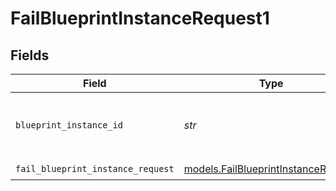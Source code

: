 # FailBlueprintInstanceRequest1


## Fields

| Field                                                                            | Type                                                                             | Required                                                                         | Description                                                                      |
| -------------------------------------------------------------------------------- | -------------------------------------------------------------------------------- | -------------------------------------------------------------------------------- | -------------------------------------------------------------------------------- |
| `blueprint_instance_id`                                                          | *str*                                                                            | :heavy_check_mark:                                                               | Unique identifier for the workflow instance                                      |
| `fail_blueprint_instance_request`                                                | [models.FailBlueprintInstanceRequest](../models/failblueprintinstancerequest.md) | :heavy_check_mark:                                                               | N/A                                                                              |